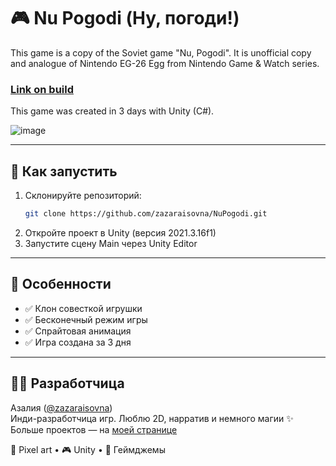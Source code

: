 # 🎮 Nu Pogodi (Ну, погоди!)

This game is a copy of the Soviet game "Nu, Pogodi". It is unofficial copy and analogue of Nintendo EG-26 Egg from Nintendo Game & Watch series.
### [Link on build](https://zaza.itch.io/nu-pogodi)
This game was created in 3 days with Unity (C#).

![image](https://user-images.githubusercontent.com/5063376/222421918-31c527f4-a4f0-4140-888d-dd28f56e7ca9.png)

---

## 🚀 Как запустить

1. Склонируйте репозиторий:
   ```bash
   git clone https://github.com/zazaraisovna/NuPogodi.git
   ```
2. Откройте проект в Unity (версия 2021.3.16f1)
3. Запустите сцену Main через Unity Editor

---

## 🎯 Особенности

- ✅ Клон совесткой игрушки
- ✅ Бесконечный режим игры
- ✅ Спрайтовая анимация
- ✅ Игра создана за 3 дня

---

## 👩‍💻 Разработчица

Азалия ([@zazaraisovna](https://github.com/zazaraisovna))  
Инди-разработчица игр. Люблю 2D, нарратив и немного магии ✨  
Больше проектов — на [моей странице](https://github.com/zazaraisovna)

🎨 Pixel art • 🎮 Unity • 🧪 Геймджемы
